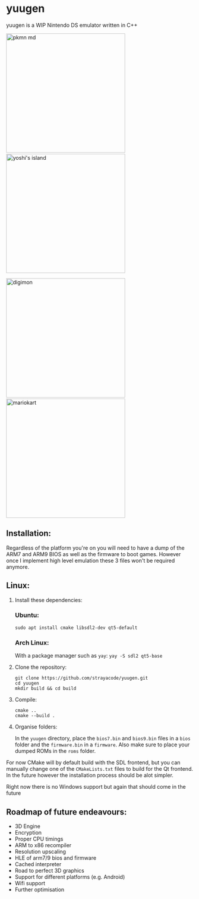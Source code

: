 # yuugen

yuugen is a WIP Nintendo DS emulator written in C++

<img src="img/image1.png" width="320" alt="pkmn md" />&nbsp;
<img src="img/image2.png" width="320" alt="yoshi's island" />

<img src="img/image3.png" width="320" alt="digimon" />&nbsp;
<img src="img/image4.png" width="320" alt="mariokart" />

## Installation:
Regardless of the platform you're on you will need to have a dump of the ARM7 and ARM9 BIOS as well as the firmware to boot games. However once I implement high level emulation these 3 files won't be required anymore.

## Linux:
1. Install these dependencies:
    ### Ubuntu:
    ```sudo apt install cmake libsdl2-dev qt5-default```

    ### Arch Linux:
    With a package manager such as ```yay```:
    ```yay -S sdl2 qt5-base```
2. Clone the repository:
    ```
    git clone https://github.com/strayacode/yuugen.git 
    cd yuugen
    mkdir build && cd build
    ```
3. Compile:
    ```
    cmake ..
    cmake --build .
    ```
4. Organise folders:

    In the ```yuugen``` directory, place the ```bios7.bin``` and ```bios9.bin``` files in a ```bios``` folder and the ```firmware.bin``` in a ```firmware```. Also make sure to place your dumped ROMs in the ```roms``` folder.

For now CMake will by default build with the SDL frontend, but you can manually change one of the ```CMakeLists.txt``` files to build for the Qt frontend. In the future however the installation process should be alot simpler.

Right now there is no Windows support but again that should come in the future

## Roadmap of future endeavours:
- 3D Engine
- Encryption
- Proper CPU timings
- ARM to x86 recompiler
- Resolution upscaling
- HLE of arm7/9 bios and firmware
- Cached interpreter
- Road to perfect 3D graphics
- Support for different platforms (e.g. Android)
- Wifi support
- Further optimisation





